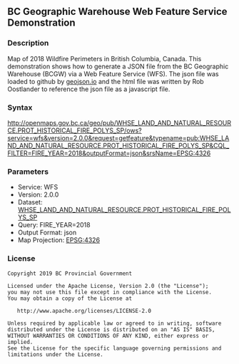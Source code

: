 ## BC Geographic Warehouse Web Feature Service Demonstration

### Description
Map of 2018 Wildfire Perimeters in British Columbia, Canada. This demonstration shows how to generate a JSON file from the BC Geographic Warehouse (BCGW) via a Web Feature Service (WFS). The json file was loaded to github by [geojson.io](http://geojson.io) and the html file was written by Rob Oostlander to reference the json file as a javascript file.

### Syntax
http://openmaps.gov.bc.ca/geo/pub/WHSE_LAND_AND_NATURAL_RESOURCE.PROT_HISTORICAL_FIRE_POLYS_SP/ows?service=wfs&version=2.0.0&request=getfeature&typename=pub:WHSE_LAND_AND_NATURAL_RESOURCE.PROT_HISTORICAL_FIRE_POLYS_SP&CQL_FILTER=FIRE_YEAR=2018&outputFormat=json&srsName=EPSG:4326

### Parameters
* Service: WFS
* Version: 2.0.0
* Dataset: [WHSE_LAND_AND_NATURAL_RESOURCE.PROT_HISTORICAL_FIRE_POLYS_SP](https://catalogue.data.gov.bc.ca/dataset/fire-perimeters-historical)
* Query: FIRE_YEAR=2018
* Output Format: json
* Map Projection: [EPSG:4326](https://spatialreference.org/ref/epsg/wgs-84/)

### License
    Copyright 2019 BC Provincial Government

    Licensed under the Apache License, Version 2.0 (the "License");
    you may not use this file except in compliance with the License.
    You may obtain a copy of the License at

       http://www.apache.org/licenses/LICENSE-2.0

    Unless required by applicable law or agreed to in writing, software
    distributed under the License is distributed on an "AS IS" BASIS,
    WITHOUT WARRANTIES OR CONDITIONS OF ANY KIND, either express or implied.
    See the License for the specific language governing permissions and
    limitations under the License.
